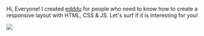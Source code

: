 Hi, Everyone! I created <a href="http://edddu.com">edddu</a> for people who need to know how to create a responsive layout with HTML, CSS & JS. Let's surf if it is interesting for you!

<img src="http://edddu.com/s.jpg" />